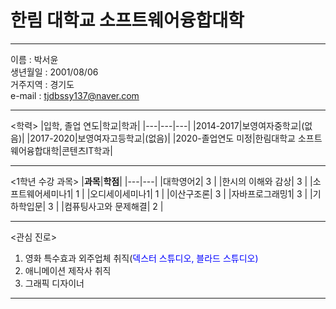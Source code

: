 # 한림 대학교 소프트웨어융합대학
---

이름 : 박서윤   
생년월일 : 2001/08/06  
거주지역 : 경기도   
e-mail : tjdbssy137@naver.com

---

<학력>
|입학, 졸업 연도|학교|학과|
|---|---|---|
|2014-2017|보영여자중학교|(없음)|
|2017-2020|보영여자고등학교|(없음)|
|2020-졸업연도 미정|한림대학교 소프트웨어융합대학|콘텐츠IT학과|

---

<1학년 수강 과목>
|**과목**|**학점**|
|---|---|
|대학영어2| 3 |
|한시의 이해와 감상| 3 |
|소프트웨어세미나1| 1 |
|오디세이세미나1| 1 |
|이산구조론| 3 |
|자바프로그래밍1| 3 |
|기하학입문| 3 |
|컴퓨팅사고와 문제해결| 2 |

---

<관심 진로> 
1. 영화 특수효과 외주업체 취직(<span style="color:blue">덱스터 스튜디오, 블라드 스튜디오)
2. 애니메이션 제작사 취직
3. 그래픽 디자이너

---

